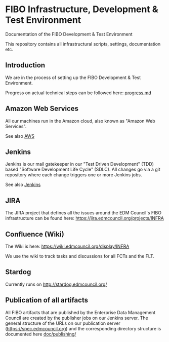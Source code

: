 # FIBO Infrastructure, Development & Test Environment

Documentation of the FIBO Development & Test Environment

This repository contains all infrastructural scripts, settings, documentation etc.

## Introduction

We are in the process of setting up the FIBO Development & Test Environment.

Progress on actual technical steps can be followed here: [progress.md](progress.md)

## Amazon Web Services

All our machines run in the Amazon cloud, also known as "Amazon Web Services".

See also [AWS](./aws/README.md)

## Jenkins

Jenkins is our mail gatekeeper in our "Test Driven Development" (TDD) 
based "Software Development Life Cycle" (SDLC). All changes go via a git
repository where each change triggers one or more Jenkins jobs.

See also [Jenkins](./jenkins/README.md)

## JIRA

The JIRA project that defines all the issues around the EDM Council's
FIBO infrastructure can be found here: https://jira.edmcouncil.org/projects/INFRA

## Confluence (Wiki)

The Wiki is here: https://wiki.edmcouncil.org/display/INFRA

We use the wiki to track tasks and discussions for all FCTs and the FLT. 

## Stardog

Currently runs on http://stardog.edmcouncil.org/

## Publication of all artifacts

All FIBO artifacts that are published by the Enterprise Data Management
Council are created by the publisher jobs on our Jenkins server.
The general structure of the URLs on our publication server 
(https://spec.edmcouncil.org) and the corresponding directory structure
is documented here [doc/publishing/](./doc/publishing/README.md)


